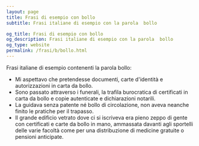 ```yaml
---
layout: page
title: Frasi di esempio con bollo 
subtitle: Frasi italiane di esempio con la parola  bollo

og_title: Frasi di esempio con bollo 
og_description: Frasi italiane di esempio con la parola  bollo
og_type: website
permalink: /frasi/b/bollo.html
---
```


Frasi italiane di esempio contenenti la parola bollo:


- Mi aspettavo che pretendesse documenti, carte d'identità e autorizzazioni in carta da bollo.
- Sono passato attraverso i funerali, la trafila burocratica di certificati in carta da bollo e copie autenticate e dichiarazioni notarili.
- La guidava senza patente né bollo di circolazione, non aveva neanche finito le pratiche per il trapasso.
- Il grande edificio vetrato dove ci si iscriveva era pieno zeppo di gente con certificati e carte da bollo in mano, ammassata davanti agli sportelli delle varie facoltà come per una distribuzione di medicine gratuite o pensioni anticipate.
